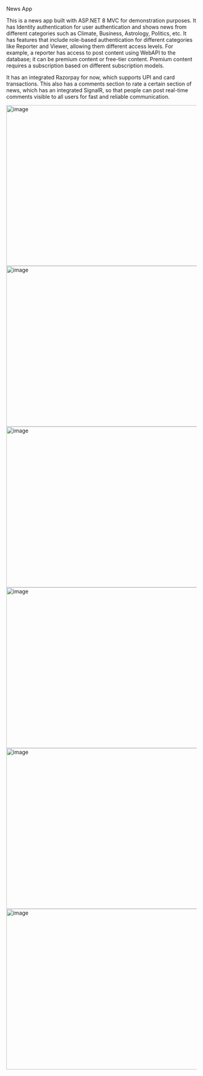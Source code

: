 News App

This is a news app built with ASP.NET 8 MVC for demonstration purposes. It has Identity authentication for user authentication and shows news from different categories such as Climate, Business, Astrology, Politics, etc. It has features that include role-based authentication for different categories like Reporter and Viewer, allowing them different access levels. For example, a reporter has access to post content using WebAPI to the database; it can be premium content or free-tier content. Premium content requires a subscription based on different subscription models.

It has an integrated Razorpay for now, which supports UPI and card transactions. This also has a comments section to rate a certain section of news, which has an integrated SignalR, so that people can post real-time comments visible to all users for fast and reliable communication.

<img width="775" height="424" alt="image" src="https://github.com/user-attachments/assets/433b56f6-0b92-466c-a3e8-1646b547e7a7" />
<img width="775" height="424" alt="image" src="https://github.com/user-attachments/assets/6ecdbdb0-b5f5-4696-81c4-fa7f74ccdba4" />
<img width="775" height="424" alt="image" src="https://github.com/user-attachments/assets/d8bddcab-2e86-45e3-a4c7-ba31fd966e40" />
<img width="775" height="424" alt="image" src="https://github.com/user-attachments/assets/d1c3bec3-bd34-4f81-a566-38d9b2af444d" />
<img width="775" height="424" alt="image" src="https://github.com/user-attachments/assets/84700a1b-1175-4a65-a9de-9fe6c9f336ef" />
<img width="775" height="424" alt="image" src="https://github.com/user-attachments/assets/41d50e81-22a7-4a8a-b3eb-0c933deaace0" />








